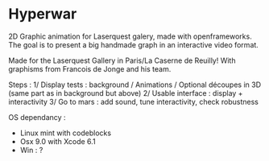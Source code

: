 Hyperwar
========

2D Graphic animation for Laserquest galery, made with openframeworks.
The goal is to present a big handmade graph in an interactive video format.


Made for the Laserquest Gallery in Paris/La Caserne de Reuilly!
With graphisms from Francois de Jonge and his team.

Steps :
1/ Display tests : background / Animations / Optional découpes in 3D (same part as in background but above)
2/ Usable interface : display + interactivity
3/ Go to mars : add sound, tune interactivity, check robustness


OS dependancy :
- Linux mint with codeblocks
- Osx 9.0 with Xcode 6.1
- Win : ? 
